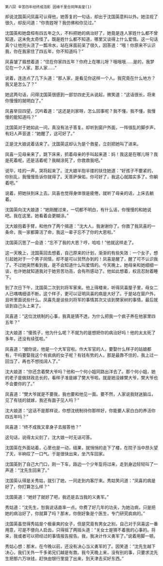     第八回 辛苦四年经终成泡影 因缘千里合同拜高堂(1) 

   却说沈国英问凤喜可认得他，她答复的一句话，却出于沈国英意料以外。她注视了很久，却反问道：“你贵姓呀？我仿佛和你见过。”

   沈国英和她盘桓有四五年之久，不料把她的病治好了，她竟是连人家姓什么都不曾知道，这未免太奇怪了。既是姓什么都不知道，哪里又谈得上什么爱情。这一句话真个让他兜头浇了一瓢冷水，站在床面前呆了很久，因答道：“哦！你原来不认识我，你在我家住了四五年，你不知道吗？”

   凤喜皱了眉想着道：“住在你家四五年？你府上在哪儿呀？哦哦哦……是的，我梦见在一个人家，那人家……”

   说着，连连点了几下头道：“那人家，是看见你这样一个人。我究竟在什么地方？我又是怎么了？”

   她这两句话，问得沈国英很感到一部廿四史无从说起，微笑道：“这话很长，将来你慢慢的就明白了。”

   凤喜举目四望，沉吟着道：“这还是刘家呀，怎么回事呢？我不懂，我不懂，我慢慢的能知道吗？”

   沈国英对于她如此一问，真没有法子答复。却听到窗户外面，一阵很乱的脚步声，有妇人声音道：“她醒了，这可好了。”

   正是沈大娘说着话来了。沈国英这却认为是个救星，立刻把她叫了进来。

   凤喜一见母亲来了，跳下床来，抓着母亲的手叫起来道：妈！我这是在哪儿呀？我是死着呢，还是活着呢？我糊涂死了，你救救我吧。”

   说毕，哇的一声，哭将起来了。沈大娘半抱半搂的扶住她道：“好孩子不要紧的，你别乱，我慢慢告诉你就得了。天菩萨保佑，你可好了，我这心就踏实多了。你躺着吧。”

   说着，把她扶到床上去。凤喜也觉得身体很是疲倦，就听了母亲的话，上床去躺着。

   沈国英向沈大娘道：“她刚醒过来，一切都不明白，有什么话，你慢慢的和她说吧。我在这里，她看着会更糊涂。”

   沈大娘抱着手臂，和他作了两个揖道：“沈大人，我谢谢你了。你救了我凤喜的一条命，我一家都算活了命，我这一辈子忘不了你的大恩啦。”

   沈国英沉思了一会道：“忘不了我的大恩？哼，哈哈！”他就这样走了。

   这一天晚上，沈国英回去想着，自己原来的计划，渐渐的有些失效：一个女子，想引起她对于一个男子同情，却不是可以贸然办到的！凤喜是醒了，醒了可不认识我了。不过她突然看到我，是不会知道什么叫爱情的。今天晚上，她母亲和她细细一谈，也许她就知道我对于她劳苦功高，会有所感动了。他如此想着，权且忍耐着睡下。

   到了次日下午，沈国英二次到刘将军家来。他上得楼来，听得凤喜屋子里，母女二人已喁喁细语不断。这个样子，更可以证明凤喜的病是大好了。于是站在窗户外，且听里面说些什么。凤喜先是谈些刘将军的事情其次又谈到樊家树的事情，最后就谈到自己头上来了。

   凤喜道：“这位沈统制的心事，我真是猜不透，为什么把我一个疯子养在他家里四五年？”

   沈大娘道：“傻孩子，他为什么呢？不就为的是想把你的病治好吗！他的太太死了多年，还没有续弦啦。”

   凤喜道：“据你说，他是一个大军官啦。作大军官的人，要娶什么样子的姑娘都有，干吗要娶我这个有疯病的女子呢？有钱有势的人，那是最靠不住的，我上过一回当了，再也不想找阔人了。”

   沈大娘道：“你还念着樊大爷吗？他和一个何小姐同路出洋去了。那个何小姐，她的老子是做财政总长的，看样子准是嫁了樊大爷啦。就是她没嫁樊大爷，樊大爷也不会要你的了。”

   凤喜道：“樊大爷就是不要我，我也要和他见一面。要不然，人家说我财迷脑瓜，见了有钱的就嫁，我还有面子见人吗？”

   沈大娘道：“这话不是那样说，你想沈统制待你那样好，你能要人家白白的养活你四五年吗？”

   凤喜道：“终不成我又拿身子去报答他？”

   这句话，说得太尖刻了，沈大娘一时无话可答。

   沈国英在外面站着，心里也是一动，结果，就悄悄的走下了楼，在院子当中昂头望了天，半晌叹了一口气。于是很快出来，坐汽车回家。

   沈国英到了自己大门口，刚一下车，路边一个少年踅将过来，走到身边轻轻叫了一声道：“沈先生回来了。”

   沈国英认得是关秀姑，就引了她，一同走到内客厅来。秀姑笑问道：“凤喜的病是好了，你打算怎么样？”

   沈国英道：“她好了就好了吧，我还是去当我的义勇军。”

   秀姑道：“沈先生，恕我说话直率一点。你费了好几年的功夫，为她治病，只是把她的病治好了，你就算了吗？那末，你倒好象是个医生，专门研究疯病的。”

   沈国英虽觉得秀姑是个极豪爽的女子，但是究竟有男女之别，自己对于凤喜这一番用意，可是不便向人启齿，只得摇了两摇头道：“关女士是猜不着我的心事的。将来，我或者可以把经过的事情报告报告。我，我决计作义勇军了。”说着用脚一顿。

   秀姑心想：那末，在今晚以前，还没有决心当义勇军的了。因笑道：“沈先生越下决心，我们关外一千多弟兄们越是有救。我今天晚上来，没有别的事，只要求沈先生把那六万块钱，赶快由银行里提了出来，到天津去买好东西。”

